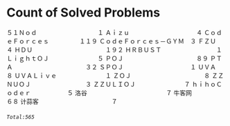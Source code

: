 # Count of Solved Problems
５１Ｎｏｄ　　　　　　　　　　１
Ａｉｚｕ　　　　　　　　　　　４
ＣｏｄｅＦｏｒｃｅｓ　　　　　１１９
ＣｏｄｅＦｏｒｃｅｓ－ＧＹＭ　３
ＦＺＵ　　　　　　　　　　　　４
ＨＤＵ　　　　　　　　　　　　１９２
ＨＲＢＵＳＴ　　　　　　　　　１
ＬｉｇｈｔＯＪ　　　　　　　　５
ＰＯＪ　　　　　　　　　　　　８９
ＰＴＡ　　　　　　　　　　　　３２
ＳＰＯＪ　　　　　　　　　　　１
ＵＶＡ　　　　　　　　　　　　８
ＵＶＡＬｉｖｅ　　　　　　　　１
ＺＯＪ　　　　　　　　　　　　８
ＺＺＮＵＯＪ　　　　　　　　　３
ＺＺＵＬＩＯＪ　　　　　　　　７
ｈｉｈｏＣｏｄｅｒ　　　　　　５
洛谷　　　　　　　　　　　　　７
牛客网　　　　　　　　　　　　６８
计蒜客　　　　　　　　　　　　７
###### `Total:565`
